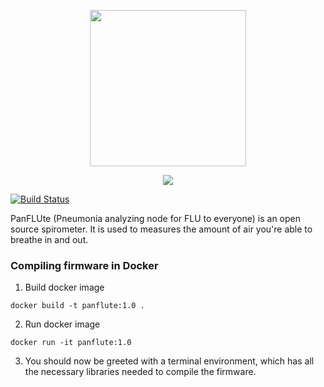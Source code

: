 <div>
<p align=center> 
  <img src="https://i.imgur.com/0TSIkA5.png" width="250px"/>
</p> 
<p align=center> 
  <img src="https://imgur.com/P6kJoAm.png"/>
</p> 
</div>

[![Build Status](http://img.shields.io/travis/COVID-19-electronic-health-system/PanFLUte/master.svg?style=for-the-badge)](https://travis-ci.org/COVID-19-electronic-health-system/PanFLUte)

PanFLUte (Pneumonia analyzing node for FLU to everyone) is an open source spirometer.
It is used to measures the amount of air you're able to breathe in and out.

### Compiling firmware in Docker
1. Build docker image
```
docker build -t panflute:1.0 .
```
2. Run docker image 
```
docker run -it panflute:1.0
```
3. You should now be greeted with a terminal environment, which has all the necessary libraries needed to compile the firmware.
